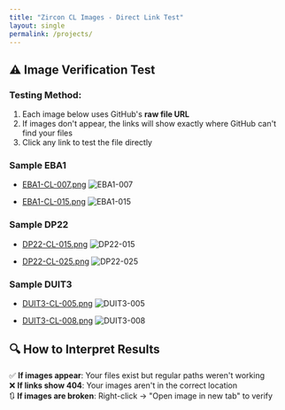 ```yaml
---
title: "Zircon CL Images - Direct Link Test"
layout: single
permalink: /projects/
---
```


## ⚠️ Image Verification Test

### Testing Method:
1. Each image below uses GitHub's **raw file URL**
2. If images don't appear, the links will show exactly where GitHub can't find your files
3. Click any link to test the file directly

### Sample EBA1
- [EBA1-CL-007.png](https://raw.githubusercontent.com/yangluo-geol/yangluo-geol.github.io/main/images/projects/EBA1-CL-007.png)
  ![EBA1-007](https://raw.githubusercontent.com/yangluo-geol/yangluo-geol.github.io/main/images/projects/EBA1-CL-007.png)

- [EBA1-CL-015.png](https://raw.githubusercontent.com/yangluo-geol/yangluo-geol.github.io/main/images/projects/EBA1-CL-015.png)
  ![EBA1-015](https://raw.githubusercontent.com/yangluo-geol/yangluo-geol.github.io/main/images/projects/EBA1-CL-015.png)

### Sample DP22
- [DP22-CL-015.png](https://raw.githubusercontent.com/yangluo-geol/yangluo-geol.github.io/main/images/projects/DP22-CL-015.png)
  ![DP22-015](https://raw.githubusercontent.com/yangluo-geol/yangluo-geol.github.io/main/images/projects/DP22-CL-015.png)

- [DP22-CL-025.png](https://raw.githubusercontent.com/yangluo-geol/yangluo-geol.github.io/main/images/projects/DP22-CL-025.png)
  ![DP22-025](https://raw.githubusercontent.com/yangluo-geol/yangluo-geol.github.io/main/images/projects/DP22-CL-025.png)

### Sample DUIT3
- [DUIT3-CL-005.png](https://raw.githubusercontent.com/yangluo-geol/yangluo-geol.github.io/main/images/projects/DUIT3-CL-005.png)
  ![DUIT3-005](https://raw.githubusercontent.com/yangluo-geol/yangluo-geol.github.io/main/images/projects/DUIT3-CL-005.png)

- [DUIT3-CL-008.png](https://raw.githubusercontent.com/yangluo-geol/yangluo-geol.github.io/main/images/projects/DUIT3-CL-008.png)
  ![DUIT3-008](https://raw.githubusercontent.com/yangluo-geol/yangluo-geol.github.io/main/images/projects/DUIT3-CL-008.png)

## 🔍 How to Interpret Results
✅ **If images appear**: Your files exist but regular paths weren't working  
❌ **If links show 404**: Your images aren't in the correct location  
🔃 **If images are broken**: Right-click → "Open image in new tab" to verify

